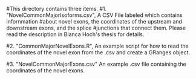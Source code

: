 #This directory contains three items.
#1. "NovelCommonMajorIsoforms.csv", A CSV File labeled which contains infornmation 
#about novel exons, the coordinates of the upstream and downstream exons, and the splice 
#junctions that connect them. Please read the description in Bianca Hoch's thesis for details.

#2. "CommonMajorNovelExons.R", An example script for how to read the coordinates of the novel exon from the .csv and create a GRanges object.

#3. "NovelCommonMajorExons.csv" An example .csv file containing the coordinates of the novel exons.
